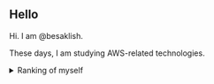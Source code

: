 ## Hello

Hi. I am @besaklish.

These days, I am studying AWS-related technologies.

<details>
  <summary>Ranking of myself</summary>
 
| Rank | most-used languages | hobbies              |
|-----:|---------------------|----------------------|
|     1| Python              | Jogging along rivers |
|     2| TypeScript          | Watching comedy      |
|     3| Ruby                | Programming          |

</details>
